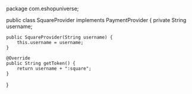 package com.eshopuniverse;

public class SquareProvider implements PaymentProvider {
    private String username;

    public SquareProvider(String username) {
        this.username = username;
    }

    @Override
    public String getToken() {
        return username + ":square";
    }
}
